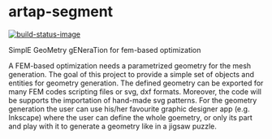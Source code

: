 # artap-segment

[![build-status-image]][travis]

[build-status-image]: https://travis-ci.com/tamasorosz/artap-segment.svg?branch=main
[travis]: https://travis-ci.com/tamasorosz/artap-segment.svg?branch=main

SimplE GeoMetry gENeraTion for fem-based optimization

A FEM-based optimization needs a parametrized geometry for the mesh generation. The goal of this project to provide a 
simple set of objects and entities for geometry generation. The defined geometry can be exported for many FEM codes scripting files or svg, dxf formats. 
Moreover, the code will be supports the importation of hand-made svg patterns. For the geometry generation the user can use his/her favourite graphic designer app (e.g. Inkscape) where the user can define the whole goemetry,
or only its part and play with it to generate a geometry like in a jigsaw puzzle. 

